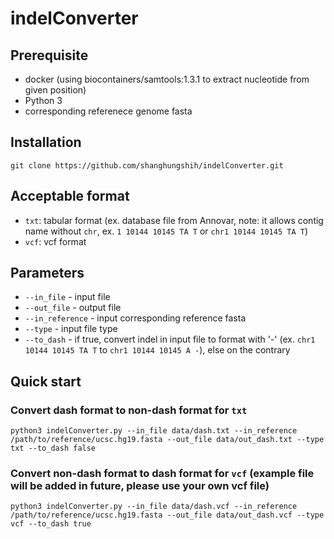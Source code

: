 # indelConverter

## Prerequisite
* docker (using biocontainers/samtools:1.3.1 to extract nucleotide from given position)
* Python 3
* corresponding referenece genome fasta

## Installation
``` shell
git clone https://github.com/shanghungshih/indelConverter.git
```

## Acceptable format
- `txt`: tabular format (ex. database file from Annovar, note: it allows contig name without `chr`, ex. `1 10144 10145 TA T` or `chr1 10144 10145 TA T`)
- `vcf`: vcf format

## Parameters
* `--in_file` - input file
* `--out_file` - output file
* `--in_reference` - input corresponding reference fasta
* `--type` - input file type
* `--to_dash` - if true, convert indel in input file to format with '-' (ex. `chr1 10144 10145 TA T`  to  `chr1 10144 10145 A -`), else on the contrary

## Quick start
### Convert dash format to non-dash format for `txt`
```
python3 indelConverter.py --in_file data/dash.txt --in_reference /path/to/reference/ucsc.hg19.fasta --out_file data/out_dash.txt --type txt --to_dash false
```

### Convert non-dash format to dash format for `vcf` (example file will be added in future, please use your own vcf file)
```
python3 indelConverter.py --in_file data/dash.vcf --in_reference /path/to/reference/ucsc.hg19.fasta --out_file data/out_dash.vcf --type vcf --to_dash true
```
